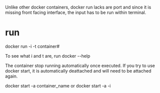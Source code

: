 Unlike other docker containers, docker run lacks are port and since it is missing front facing interface, the input has to be run within terminal. 

# run 
docker run -i -t container#

To see what i and t are, run docker --help 

The container stop running automatically once executed. If you try to use docker start, it is automatically deattached and will need to be attached again. 

docker start -a container_name or docker start -a -i  
